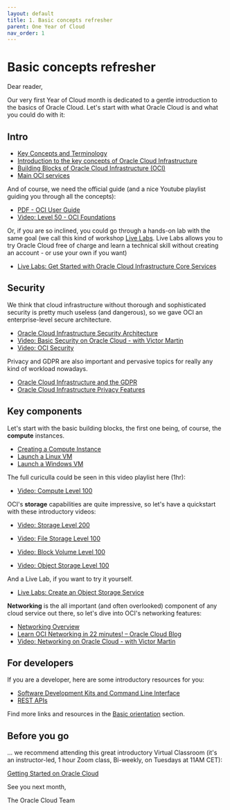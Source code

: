 ```yaml
---
layout: default
title: 1. Basic concepts refresher
parent: One Year of Cloud
nav_order: 1
---
```


# Basic concepts refresher


Dear reader,

Our very first Year of Cloud month is dedicated to a gentle introduction to the basics of Oracle Cloud. Let's start with what Oracle Cloud is and what you could do with it:

## Intro
- [Key Concepts and Terminology](https://docs.oracle.com/en-us/iaas/Content/GSG/Concepts/concepts.htm)
- [Introduction to the key concepts of Oracle Cloud Infrastructure](https://blogs.oracle.com/developers/introduction-to-the-key-concepts-of-oracle-cloud-infrastructure)
- [Building Blocks of Oracle Cloud Infrastructure (OCI)](https://krrai77.medium.com/building-blocks-of-oracle-cloud-infrastructure-oci-753b07599e7b)
- [Main OCI services](https://docs.oracle.com/en-us/iaas/Content/GSG/Concepts/baremetalintro.htm)

And of course, we need the official guide (and a nice Youtube playlist guiding you through all the concepts):

- [PDF - OCI User Guide](https://docs.cloud.oracle.com/iaas/pdf/ug/OCI_User_Guide.pdf)
- [Video: Level 50 - OCI Foundations](https://www.youtube.com/playlist?list=PLKCk3OyNwIzuHYigVbdtDOZOfChcotfj2)

Or, if you are so inclined, you could go through a hands-on lab with the same goal (we call this kind of workshop [Live Labs](https://apexapps.oracle.com/pls/apex/dbpm/r/livelabs/home). Live Labs allows you to try Oracle Cloud free of charge and learn a technical skill without creating an account - or use your own if you want)

- [Live Labs: Get Started with Oracle Cloud Infrastructure Core Services](https://apexapps.oracle.com/pls/apex/dbpm/r/livelabs/view-workshop?wid=648&session=101797632958623)

## Security

We think that cloud infrastructure without thorough and sophisticated security is pretty much useless (and dangerous), so we gave OCI an enterprise-level secure architecture.

- [Oracle Cloud Infrastructure Security Architecture](https://www.oracle.com/a/ocom/docs/oracle-cloud-infrastructure-security-architecture.pdf)
- [Video: Basic Security on Oracle Cloud - with Victor Martin](https://www.youtube.com/watch?v=AkS16-8lGok&t=260s)
- [Video: OCI Security](https://www.youtube.com/playlist?list=PLKCk3OyNwIzs89fq8VzaM6cFIIsvlAIRH)

Privacy and GDPR are also important and pervasive topics for really any kind of workload nowadays.
- [Oracle Cloud Infrastructure and the GDPR](https://docs.oracle.com/en-us/iaas/Content/Resources/Assets/whitepapers/oci-gdpr.pdf)
- [Oracle Cloud Infrastructure Privacy Features](https://docs.oracle.com/en-us/iaas/Content/Resources/Assets/whitepapers/oci-privacy-features.pdf)

## Key components

Let's start with the basic building blocks, the first one being, of course, the **compute** instances.  

- [Creating a Compute Instance](https://enabling-cloud.github.io/oci-learning/manual/CreatingComputeInstance.html)
- [Launch a Linux VM](https://docs.oracle.com/en-us/iaas/Content/GSG/Reference/overviewworkflow.htm#Tutorial__Launching_Your_First_Linux_Instance)
- [Launch a Windows VM](https://docs.oracle.com/en-us/iaas/Content/GSG/Reference/overviewworkflowforWindows.htm#Tutorial__Launching_Your_First_Windows_Instance)

The full curiculla could be seen in this video playlist here (1hr):
- [Video: Compute Level 100](https://www.youtube.com/playlist?list=PLKCk3OyNwIzsAjIaUaVsKdXcfBOy6LASv)

OCI's **storage** capabilities are quite impressive, so let's have a quickstart with these introductory videos:

- [Video: Storage Level 200](https://www.youtube.com/playlist?list=PLKCk3OyNwIzs00n96XRb9VOg06GCiPATf)

- [Video: File Storage Level 100](https://www.youtube.com/playlist?list=PLKCk3OyNwIzuj1RV5J4AIKpCSPyy2gDTA)
- [Video: Block Volume Level 100](https://www.youtube.com/playlist?list=PLKCk3OyNwIzu51FKMda4X405oK-eIA5uo)
- [Video: Object Storage Level 100](https://www.youtube.com/playlist?list=PLKCk3OyNwIzu7zNtt_w1dXFOUbAjheMeo)

And a Live Lab, if you want to try it yourself.
- [Live Labs: Create an Object Storage Service](https://apexapps.oracle.com/pls/apex/dbpm/r/livelabs/view-workshop?wid=655&session=101797632958623)

**Networking** is the all important (and often overlooked) component of any cloud service out there, so let's dive into OCI's networking features:

- [Networking Overview](https://docs.oracle.com/en-us/iaas/Content/Network/Concepts/overview.htm)
- [Learn OCI Networking in 22 minutes! – Oracle Cloud Blog](https://www.google.com/url?sa=t&rct=j&q=&esrc=s&source=web&cd=&cad=rja&uact=8&ved=2ahUKEwi9idHay77uAhUil4sKHSVpD_cQFjAGegQIARAC&url=https%3A%2F%2Fwww.oc-blog.com%2F2020%2F05%2F12%2Fawesome-oci-networking-in-the-cloud-youtube-series%2F&usg=AOvVaw2jpEujJXj1VB4GtKQm3DB8)
- [Video: Networking on Oracle Cloud - with Victor Martin](https://www.youtube.com/watch?v=_8JoT0-E1Bo&t=55s)

## For developers
If you are a developer, here are some introductory resources for you:

- [Software Development Kits and Command Line Interface](https://docs.oracle.com/en-us/iaas/Content/API/Concepts/sdks.htm#Software_Development_Kits_and_Command_Line_Interface)
- [REST APIs](https://docs.oracle.com/en-us/iaas/Content/API/Concepts/devcloudshellintro.htm#Cloud_Shell)

Find more links and resources in the [Basic orientation](../complexity/basic-orientation.html) section.

## Before you go
... we recommend attending this great introductory Virtual Classroom (it's an instructor-led, 1 hour Zoom class, Bi-weekly, on Tuesdays at 11AM CET):

[Getting Started on Oracle Cloud](https://oracle.zoom.us/webinar/register/WN_Y3oGp0TqSc-IRKPQl5zi3g)




See you next month,

The Oracle Cloud Team
